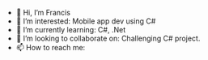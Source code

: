 - 👋 Hi, I’m Francis
- 👀 I’m interested: Mobile app dev using C#
- 🌱 I’m currently learning: C#, .Net
- 💞️ I’m looking to collaborate on: Challenging C# project.
- 📫 How to reach me: 

<!---
JFrancis2019/JFrancis2019 is a ✨ special ✨ repository because its `README.md` (this file) appears on your GitHub profile.
You can click the Preview link to take a look at your changes.
--->
